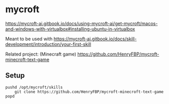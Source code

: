 # mycroft

https://mycroft-ai.gitbook.io/docs/using-mycroft-ai/get-mycroft/macos-and-windows-with-virtualbox#installing-ubuntu-in-virtualbox

Meant to be used with <https://mycroft-ai.gitbook.io/docs/skill-development/introduction/your-first-skill>


Related project: (Minecraft game) <https://github.com/HenryFBP/mycroft-minecroft-text-game>

## Setup

    pushd /opt/mycroft/skills
        git clone https://github.com/HenryFBP/mycroft-minecroft-text-game
    popd
